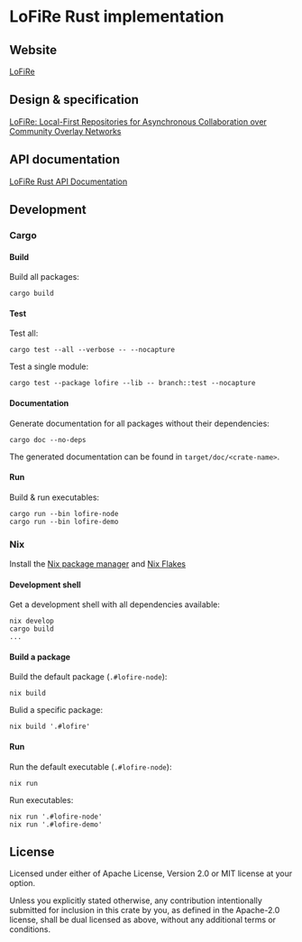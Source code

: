 # LoFiRe Rust implementation

## Website

[LoFiRe](https://lofi.re)

## Design & specification

[LoFiRe: Local-First Repositories for Asynchronous Collaboration over Community Overlay Networks](https://lofi.re/design/lofire)

## API documentation

[LoFiRe Rust API Documentation](https://p2pcollab.github.io/lofire-rs/doc/)

## Development

### Cargo

#### Build

Build all packages:

```
cargo build
```

#### Test

Test all:

```
cargo test --all --verbose -- --nocapture
```

Test a single module:

```
cargo test --package lofire --lib -- branch::test --nocapture
```

#### Documentation

Generate documentation for all packages without their dependencies:

```
cargo doc --no-deps
```

The generated documentation can be found in `target/doc/<crate-name>`.

#### Run

Build & run executables:

```
cargo run --bin lofire-node
cargo run --bin lofire-demo
```

### Nix

Install the [Nix package manager](https://nixos.org/download.html)
and [Nix Flakes](https://nixos.wiki/wiki/Flakes)

#### Development shell

Get a development shell with all dependencies available:

```
nix develop
cargo build
...
```

#### Build a package

Build the default package (`.#lofire-node`):

```
nix build
```

Bulid a specific package:

```
nix build '.#lofire'
```

#### Run

Run the default executable (`.#lofire-node`):

```
nix run
```

Run executables:

```
nix run '.#lofire-node'
nix run '.#lofire-demo'
```

## License

Licensed under either of Apache License, Version 2.0 or MIT license at your option.

Unless you explicitly stated otherwise, any contribution intentionally submitted
for inclusion in this crate by you, as defined in the Apache-2.0 license,
shall be dual licensed as above, without any additional terms or conditions.
